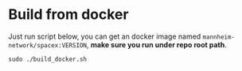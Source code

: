 # Build from docker

Just run script below, you can get an docker image named `mannheim-network/spacex:VERSION`, **make sure you run under repo root path**.

```shell
sudo ./build_docker.sh
```
